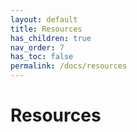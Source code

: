 ```yaml
---
layout: default
title: Resources
has_children: true
nav_order: 7
has_toc: false
permalink: /docs/resources
---
```

# Resources
